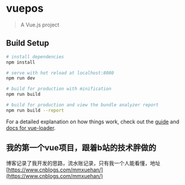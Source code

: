 # vuepos

> A Vue.js project

## Build Setup

``` bash
# install dependencies
npm install

# serve with hot reload at localhost:8080
npm run dev

# build for production with minification
npm run build

# build for production and view the bundle analyzer report
npm run build --report
```

For a detailed explanation on how things work, check out the [guide](http://vuejs-templates.github.io/webpack/) and [docs for vue-loader](http://vuejs.github.io/vue-loader).

## 我的第一个vue项目，跟着b站的技术胖做的
博客记录了我开发的思路，流水账记录，只有我一个人能看懂，地址[https://www.cnblogs.com/mmxuehan/](https://www.cnblogs.com/mmxuehan/)
